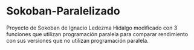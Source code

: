 # Sokoban-Paralelizado
Proyecto de Sokoban de Ignacio Ledezma Hidalgo modificado con 3 funciones que utilizan programación paralela para comparar rendimiento con sus versiones que no utilizan programación paralela.
